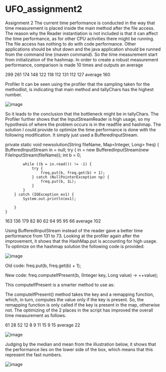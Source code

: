 # UFO_assignment2

Assignment 2
The current time performance is conducted in the way that time measurement is placed inside the main method after the file access.
The reason why the Reader instantiation is not included is that it can affect the time performance, as for other CPU activities there might
be running. The file access has nothing to do with code performance. Other applications should be shut down and the
java application should be runned from the command line (maven command).
So the time measurement start from initialization of the hashmap. In order to create a robust measurement performance, comparison is made 10 times and outputs an average

299
261
174
148
122
118
112
131
112
127
average 160



Profiler
It can be seen using the profiler that the sampling taken for the methodlist, is indicating that main method and tallyChars has the highest number.

![image](https://user-images.githubusercontent.com/40825848/68544593-27d60700-03c5-11ea-8b5c-59e713982d77.png)

So it leads to the conclusion that the bottleneck might be in tallyChars. The Profiler further shows that the InputStreamReader is high usage,
so my hypothesis of where the problem occurs is in the readfile and hashmap.
The solution I could provide to optimize the time performance is done with the following modification. It simply just used a BufferedInputStream.

private static void newsolution(String fileName, Map<Integer, Long> freq)
    {
                BufferedInputStream in = null;
        try {
            in = new BufferedInputStream(new FileInputStream(fileName));
            int b = 0;

            while ((b = in.read()) != -1) {
                try {
                    freq.put(b, freq.get(b) + 1);
                } catch (NullPointerException np) {
                    freq.put(b, 1L);
                }
            }
        } catch (IOException ex1) {
            System.out.println(ex1);

        }
    }


163
136
179
82
80
62
64
95
95
66
average 102


Using BufferedInputStream instead of the reader gave a better time performance from 131 to 73.
Looking at the profiler again after the improvement, it shows that the HashMap.put is accounting for high usage.
To optimize on the hashmap solution the following code is provided:

![image](https://user-images.githubusercontent.com/40825848/68544628-6e2b6600-03c5-11ea-9422-0bd3fc266ca0.png)

Old code: freq.put(b, freq.get(b) + 1);

New code: freq.computeIfPresent(b, (Integer key, Long value) -> ++value);

This computeIfPresent is a smarter method to use as: 

The computeIfPresent() method takes the key and a remapping function, which, in turn, computes the value only if the key is present. 
So, the remapping function is only called if the key is present in the map, otherwise not. 
The optimizing of the 2 places in the script has improved the overall time measurement as follows.  

61
28
52
12
8
9
11
15
9
15
average 22

![image](https://user-images.githubusercontent.com/40825848/68544635-84392680-03c5-11ea-8894-442722e0e843.png)


Judging by the median and mean from the illustration below, it shows that the performance lies on the lower side of the box, which means that this represent the fast numbers.


![image](https://user-images.githubusercontent.com/40825848/68544698-3ffa5600-03c6-11ea-9fcd-05b1c26ff2a1.png)






